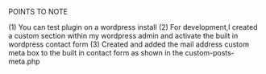 POINTS TO NOTE

(1) You can test plugin on a wordpress install
(2) For development,I created a custom section within my wordpress admin and activate the built in wordpress contact form
(3) Created and added the mail address custom meta box to the built in contact form as shown in the custom-posts-meta.php